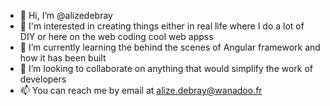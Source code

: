 - 👋 Hi, I’m @alizedebray
- 👀 I'm interested in creating things either in real life where I do a lot of DIY or here on the web coding cool web appss
- 🌱 I’m currently learning the behind the scenes of Angular framework and how it has been built
- 💞️ I’m looking to collaborate on anything that would simplify the work of developers
- 📫 You can reach me by email at alize.debray@wanadoo.fr

<!---
alizedebray/alizedebray is a ✨ special ✨ repository because its `README.md` (this file) appears on your GitHub profile.
You can click the Preview link to take a look at your changes.
--->
